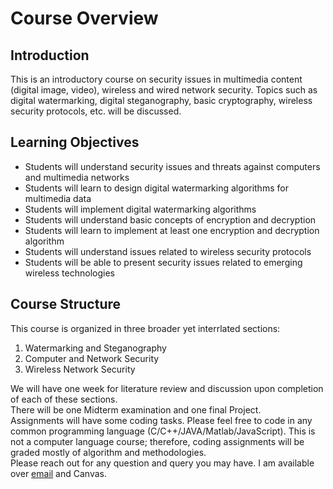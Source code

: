 # Course Overview

## Introduction

This is an introductory course on security issues in multimedia content (digital image, video), wireless and wired network security. Topics such as digital watermarking, digital steganography, basic cryptography, wireless security protocols, etc. will be discussed.

## Learning Objectives

* Students will understand security issues and threats against computers and multimedia networks
* Students will learn to design digital watermarking algorithms for multimedia data
* Students will implement digital watermarking algorithms
* Students will understand basic concepts of encryption and decryption
* Students will learn to implement at least one encryption and decryption algorithm
* Students will understand issues related to wireless security protocols
* Students will be able to present security issues related to emerging wireless technologies

## Course Structure

This course is organized in three broader yet interrlated sections:

1. Watermarking and Steganography
2. Computer and Network Security
3. Wireless Network Security

We will have one week for literature review and discussion upon completion of each of these sections. </br>
There will be one Midterm examination and one final Project. </br>
Assignments will have some coding tasks. Please feel free to code in any common programming language (C/C++/JAVA/Matlab/JavaScript). This is not a computer language course; therefore, coding assignments will be graded mostly of algorithm and methodologies. </br>
Please reach out for any question and query you may have. I am available over [email](vsagar@stevens.edu) and Canvas.
